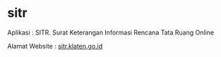 # sitr

Aplikasi : SITR. Surat Keterangan Informasi Rencana Tata Ruang Online

Alamat Website : [sitr.klaten.go.id](https://sitr.klaten.go.id/)
